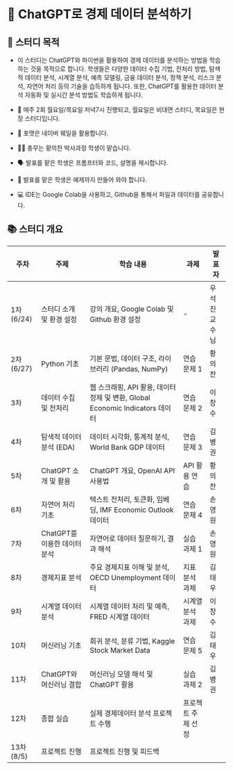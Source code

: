 # 💬 ChatGPT로 경제 데이터 분석하기

## 🎯 스터디 목적

- 이 스터디는 ChatGPT와 파이썬을 활용하여 경제 데이터를 분석하는 방법을 학습하는 것을 목적으로 합니다. 
학생들은 다양한 데이터 수집 기법, 전처리 방법, 탐색적 데이터 분석, 시계열 분석, 예측 모델링, 금융 데이터 분석, 정책 분석, 리스크 분석, 자연어 처리 등의 기술을 습득하게 됩니다. 
또한, ChatGPT를 활용한 데이터 분석 자동화 및 실시간 분석 방법도 학습하게 됩니다.

- 📅 매주 2회 월요일/목요일 저녁7시 진행되고, 월요일은 비대면 스터디, 목요일은 현장 스터디입니다.

- 🛒 포맷은 네이버 웨일을 활용합니다.
  
- 👨‍🏫 총무는 황의찬 박사과정 학생이 맡습니다.

- 🗣️ 발표를 맡은 학생은 프롬프터와 코드, 설명을 제시합니다.

- 📝 발표를 맡은 학생은 예제까지 만들어 와야 합니다. 

- 💻 IDE는 Google Colab을 사용하고, Github을 통해서 파일과 데이터를 공유합니다. 

## 📚 스터디 개요

| 주차 | 주제 | 학습 내용 | 과제 | 발표자 |
| --- | --- | ------- | ----- | --- |
| 1차(6/24) | 스터디 소개 및 환경 설정 | 강의 개요, Google Colab 및 Github 환경 설정 | - | 우석진교수님 |
| 2차(6/27) | Python 기초 | 기본 문법, 데이터 구조, 라이브러리 (Pandas, NumPy) | 연습 문제 1 | 황의찬 |
| 3차 | 데이터 수집 및 전처리 | 웹 스크래핑, API 활용, 데이터 정제 및 변환, Global Economic Indicators 데이터 | 연습 문제 2 | 이창수 |
| 4차 | 탐색적 데이터 분석 (EDA) | 데이터 시각화, 통계적 분석, World Bank GDP 데이터 | 연습 문제 3 | 김병권 |
| 5차 | ChatGPT 소개 및 활용 | ChatGPT 개요, OpenAI API 사용법 | API 활용 연습 | 황의찬 |
| 6차 | 자연어 처리 기초 | 텍스트 전처리, 토큰화, 임베딩, IMF Economic Outlook 데이터 | 연습 문제 4 | 손영원 |
| 7차 | ChatGPT를 이용한 데이터 분석 | 자연어로 데이터 질문하기, 결과 해석 | 실습 과제 1 | 손영원 |
| 8차 | 경제지표 분석 | 주요 경제지표 이해 및 분석, OECD Unemployment 데이터 | 지표 분석 과제 | 김태우 |
| 9차 | 시계열 데이터 분석 | 시계열 데이터 처리 및 예측, FRED 시계열 데이터 | 시계열 분석 과제 | 이창수 |
| 10차 | 머신러닝 기초 | 회귀 분석, 분류 기법, Kaggle Stock Market Data | 연습 문제 5 | 김태우 |
| 11차 | ChatGPT와 머신러닝 결합 | 머신러닝 모델 해석 및 ChatGPT 활용 | 실습 과제 2 | 김병권 |
| 12차 | 종합 실습 | 실제 경제데이터 분석 프로젝트 수행 | 프로젝트 주제 선정 |  |
| 13차(8/5) | 프로젝트 진행 | 프로젝트 진행 및 피드백 |  |  |
